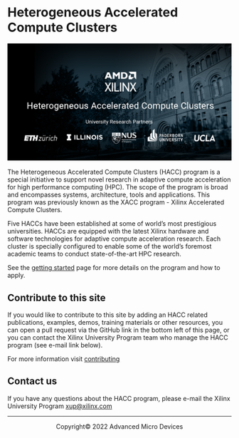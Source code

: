 # Heterogeneous Accelerated Compute Clusters 
<img src="images/Xilinx-AMD-HACC_Banner.png" alt="HACCHeadBanner" class="responsive">

The Heterogeneous Accelerated Compute Clusters (HACC) program is a special initiative to support novel research in adaptive compute acceleration for high performance computing (HPC). The scope of the program is broad and encompasses systems, architecture, tools and applications. This program was previously known as the XACC program - Xilinx Accelerated Compute Clusters.

Five HACCs have been established at some of world’s most prestigious universities. HACCs are equipped with the latest Xilinx hardware and software technologies for adaptive compute acceleration research. Each cluster is specially configured to enable some of the world’s foremost academic teams to conduct state-of-the-art HPC research.

See the [getting started](./get-started.html) page for more details on the program and how to apply. 

## Contribute to this site

If you would like to contribute to this site by adding an HACC related publications, examples, demos, training materials or other resources, you can open a pull request via the GitHub link in the bottom left of this page, or you can contact the Xilinx University Program team who manage the HACC program (see e-mail link below).  

For more information visit [contributing](contributing.md)

## Contact us

If you have any questions about the HACC program, please e-mail the Xilinx University Program <xup@xilinx.com>

---------------------------------------
<p align="center">Copyright&copy; 2022 Advanced Micro Devices</p>